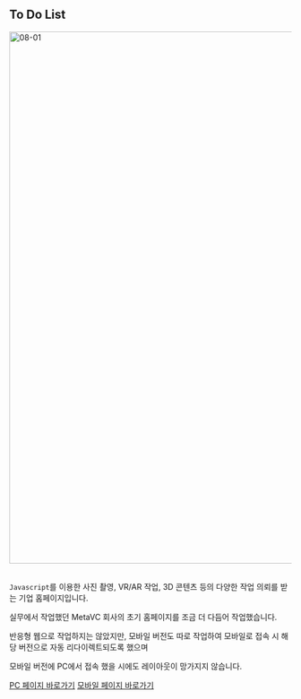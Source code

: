 ## To Do List

<img width="951" alt="08-01" src="https://github.com/YeomCE/PORTFOLIO/assets/121536742/192057f8-75ab-42d9-9f41-480ee67ae2fe">
<br/>
<br/>

`Javascript`를 이용한 사진 촬영, VR/AR 작업, 3D 콘텐츠 등의 다양한 작업 의뢰를 받는 기업 홈페이지입니다.

실무에서 작업했던 MetaVC 회사의 초기 홈페이지를 조금 더 다듬어 작업했습니다.

반응형 웹으로 작업하지는 않았지만, 모바일 버전도 따로 작업하여 모바일로 접속 시 해당 버전으로 자동 리다이렉트되도록 했으며

모바일 버전에 PC에서 접속 했을 시에도 레이아웃이 망가지지 않습니다.


<a href='yce-meta-vc.netlify.app'>PC 페이지 바로가기</a>
<a href='yce-meta-vc-mobile.netlify.app'>모바일 페이지 바로가기</a>
